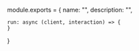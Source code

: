module.exports = {
    name: "",
    description: "",


    run: async (client, interaction) => {
    }
}